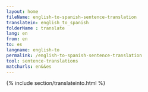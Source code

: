 ```yaml
---
layout: home
fileName: english-to-spanish-sentence-translation
translatein: english_to_spanish
folderName : translate
lang: en
from: en
to: es
langname: english-to
permalink: /english-to-spanish-sentence-translation
tool: sentence-translations
matchurls: en&&es
---
```

{% include section/translateinto.html %}
